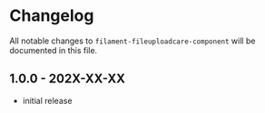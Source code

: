 # Changelog

All notable changes to `filament-fileuploadcare-component` will be documented in this file.

## 1.0.0 - 202X-XX-XX

- initial release
